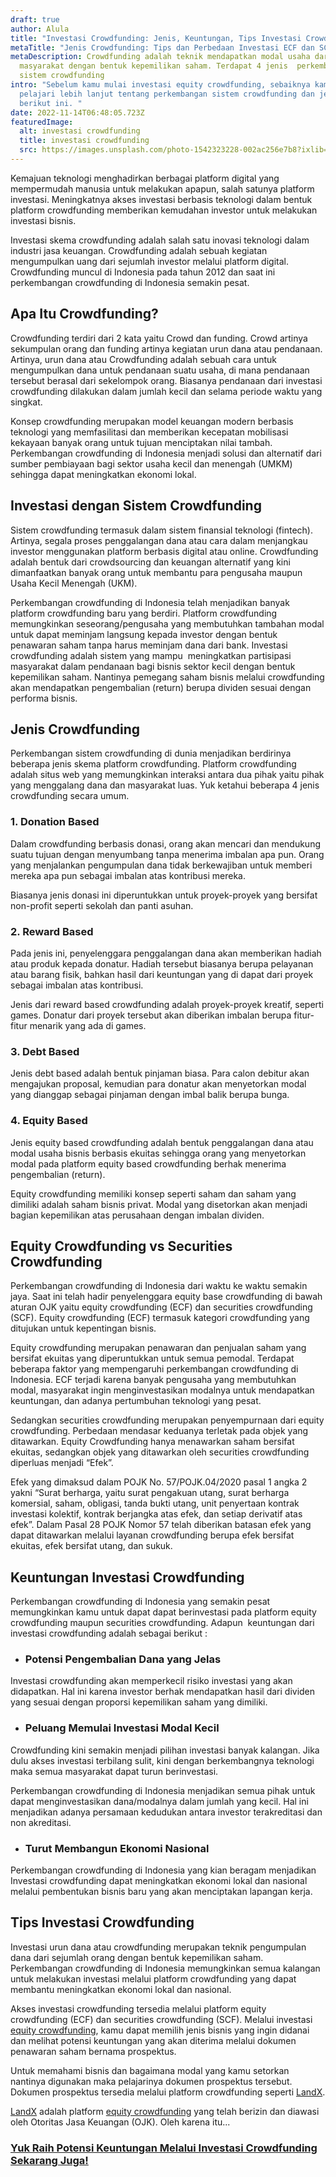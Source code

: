 ```yaml
---
draft: true
author: Alula
title: "Investasi Crowdfunding: Jenis, Keuntungan, Tips Investasi Crowdfunding"
metaTitle: "Jenis Crowdfunding: Tips dan Perbedaan Investasi ECF dan SCF"
metaDescription: Crowdfunding adalah teknik mendapatkan modal usaha dari
  masyarakat dengan bentuk kepemilikan saham. Terdapat 4 jenis  perkembangan
  sistem crowdfunding
intro: "Sebelum kamu mulai investasi equity crowdfunding, sebaiknya kamu
  pelajari lebih lanjut tentang perkembangan sistem crowdfunding dan jenisnya
  berikut ini. "
date: 2022-11-14T06:48:05.723Z
featuredImage:
  alt: investasi crowdfunding
  title: investasi crowdfunding
  src: https://images.unsplash.com/photo-1542323228-002ac256e7b8?ixlib=rb-4.0.3&ixid=MnwxMjA3fDB8MHxwaG90by1wYWdlfHx8fGVufDB8fHx8&auto=format&fit=crop&w=870&q=80
---
```

Kemajuan teknologi menghadirkan berbagai platform digital yang mempermudah manusia untuk melakukan apapun, salah satunya platform investasi. Meningkatnya akses investasi berbasis teknologi dalam bentuk platform crowdfunding memberikan kemudahan investor untuk melakukan investasi bisnis.

Investasi skema crowdfunding adalah salah satu inovasi teknologi dalam industri jasa keuangan. Crowdfunding adalah sebuah kegiatan mengumpulkan uang dari sejumlah investor melalui platform digital. Crowdfunding muncul di Indonesia pada tahun 2012 dan saat ini perkembangan crowdfunding di Indonesia semakin pesat.

## Apa Itu Crowdfunding?

Crowdfunding terdiri dari 2 kata yaitu Crowd dan funding. Crowd artinya sekumpulan orang dan funding artinya kegiatan urun dana atau pendanaan. Artinya, urun dana atau Crowdfunding adalah sebuah cara untuk mengumpulkan dana untuk pendanaan suatu usaha, di mana pendanaan tersebut berasal dari sekelompok orang. Biasanya pendanaan dari investasi crowdfunding dilakukan dalam jumlah kecil dan selama periode waktu yang singkat.

Konsep crowdfunding merupakan model keuangan modern berbasis teknologi yang memfasilitasi dan memberikan kecepatan mobilisasi kekayaan banyak orang untuk tujuan menciptakan nilai tambah. Perkembangan crowdfunding di Indonesia menjadi solusi dan alternatif dari sumber pembiayaan bagi sektor usaha kecil dan menengah (UMKM) sehingga dapat meningkatkan ekonomi lokal. 

## Investasi dengan Sistem Crowdfunding

Sistem crowdfunding termasuk dalam sistem finansial teknologi (fintech). Artinya, segala proses penggalangan dana atau cara dalam menjangkau investor menggunakan platform berbasis digital atau online. Crowdfunding adalah bentuk dari crowdsourcing dan keuangan alternatif yang kini dimanfaatkan banyak orang untuk membantu para pengusaha maupun Usaha Kecil Menengah (UKM).

Perkembangan crowdfunding di Indonesia telah menjadikan banyak platform crowdfunding baru yang berdiri. Platform crowdfunding memungkinkan seseorang/pengusaha yang membutuhkan tambahan modal untuk dapat meminjam langsung kepada investor dengan bentuk penawaran saham tanpa harus meminjam dana dari bank. Investasi crowdfunding adalah sistem yang mampu  meningkatkan partisipasi masyarakat dalam pendanaan bagi bisnis sektor kecil dengan bentuk kepemilikan saham. Nantinya pemegang saham bisnis melalui crowdfunding akan mendapatkan pengembalian (return) berupa dividen sesuai dengan performa bisnis. 

## Jenis Crowdfunding

Perkembangan sistem crowdfunding di dunia menjadikan berdirinya beberapa jenis skema platform crowdfunding. Platform crowdfunding adalah situs web yang memungkinkan interaksi antara dua pihak yaitu pihak yang menggalang dana dan masyarakat luas. Yuk ketahui beberapa 4 jenis crowdfunding secara umum.

### 1. Donation Based

Dalam crowdfunding berbasis donasi, orang akan mencari dan mendukung suatu tujuan dengan menyumbang tanpa menerima imbalan apa pun. Orang yang menjalankan pengumpulan dana tidak berkewajiban untuk memberi mereka apa pun sebagai imbalan atas kontribusi mereka.

Biasanya jenis donasi ini diperuntukkan untuk proyek-proyek yang bersifat non-profit seperti sekolah dan panti asuhan.

### 2. Reward Based

Pada jenis ini, penyelenggara penggalangan dana akan memberikan hadiah atau produk kepada donatur. Hadiah tersebut biasanya berupa pelayanan atau barang fisik, bahkan hasil dari keuntungan yang di dapat dari proyek sebagai imbalan atas kontribusi.

Jenis dari reward based crowdfunding adalah proyek-proyek kreatif, seperti games. Donatur dari proyek tersebut akan diberikan imbalan berupa fitur-fitur menarik yang ada di games.

### 3. Debt Based

Jenis debt based adalah bentuk pinjaman biasa. Para calon debitur akan mengajukan proposal, kemudian para donatur akan menyetorkan modal yang dianggap sebagai pinjaman dengan imbal balik berupa bunga. 

### 4. Equity Based

Jenis equity based crowdfunding adalah bentuk penggalangan dana atau modal usaha bisnis berbasis ekuitas sehingga orang yang menyetorkan modal pada platform equity based crowdfunding berhak menerima pengembalian (return). 

Equity crowdfunding memiliki konsep seperti saham dan saham yang dimiliki adalah saham bisnis privat. Modal yang disetorkan akan menjadi bagian kepemilikan atas perusahaan dengan imbalan dividen.

## Equity Crowdfunding vs Securities Crowdfunding

Perkembangan crowdfunding di Indonesia dari waktu ke waktu semakin jaya. Saat ini telah hadir penyelenggara equity base crowdfunding di bawah aturan OJK yaitu equity crowdfunding (ECF) dan securities crowdfunding (SCF). Equity crowdfunding (ECF) termasuk kategori crowdfunding yang ditujukan untuk kepentingan bisnis. 

Equity crowdfunding merupakan penawaran dan penjualan saham yang bersifat ekuitas yang diperuntukkan untuk semua pemodal. Terdapat beberapa faktor yang mempengaruhi perkembangan crowdfunding di Indonesia. ECF terjadi karena banyak pengusaha yang membutuhkan modal, masyarakat ingin menginvestasikan modalnya untuk mendapatkan keuntungan, dan adanya pertumbuhan teknologi yang pesat.

Sedangkan securities crowdfunding merupakan penyempurnaan dari equity crowdfunding. Perbedaan mendasar keduanya terletak pada objek yang ditawarkan. Equity Crowdfunding hanya menawarkan saham bersifat ekuitas, sedangkan objek yang ditawarkan oleh securities crowdfunding diperluas menjadi “Efek”. 

Efek yang dimaksud dalam POJK No. 57/POJK.04/2020 pasal 1 angka 2 yakni “Surat berharga, yaitu surat pengakuan utang, surat berharga komersial, saham, obligasi, tanda bukti utang, unit penyertaan kontrak investasi kolektif, kontrak berjangka atas efek, dan setiap derivatif atas efek”. Dalam Pasal 28 POJK Nomor 57 telah diberikan batasan efek yang dapat ditawarkan melalui layanan crowdfunding berupa efek bersifat ekuitas, efek bersifat utang, dan sukuk. 

## Keuntungan Investasi Crowdfunding

Perkembangan crowdfunding di Indonesia yang semakin pesat memungkinkan kamu untuk dapat dapat berinvestasi pada platform equity crowdfunding maupun securities crowdfunding. Adapun  keuntungan dari investasi crowdfunding adalah sebagai berikut :

* ### Potensi Pengembalian Dana yang Jelas

Investasi crowdfunding akan memperkecil risiko investasi yang akan didapatkan. Hal ini karena investor berhak mendapatkan hasil dari dividen yang sesuai dengan proporsi kepemilikan saham yang dimiliki.

* ### Peluang Memulai Investasi Modal Kecil

Crowdfunding kini semakin menjadi pilihan investasi banyak kalangan. Jika dulu akses investasi terbilang sulit, kini dengan berkembangnya teknologi maka semua masyarakat dapat turun berinvestasi.

Perkembangan crowdfunding di Indonesia menjadikan semua pihak untuk dapat menginvestasikan dana/modalnya dalam jumlah yang kecil. Hal ini menjadikan adanya persamaan kedudukan antara investor terakreditasi dan non akreditasi.

* ### Turut Membangun Ekonomi Nasional

Perkembangan crowdfunding di Indonesia yang kian beragam menjadikan Investasi crowdfunding dapat meningkatkan ekonomi lokal dan nasional melalui pembentukan bisnis baru yang akan menciptakan lapangan kerja.

## Tips Investasi Crowdfunding

Investasi urun dana atau crowdfunding merupakan teknik pengumpulan dana dari sejumlah orang dengan bentuk kepemilikan saham. Perkembangan crowdfunding di Indonesia memungkinkan semua kalangan untuk melakukan investasi melalui platform crowdfunding yang dapat  membantu meningkatkan ekonomi lokal dan nasional. 

Akses investasi crowdfunding tersedia melalui platform equity crowdfunding (ECF) dan securities crowdfunding (SCF). Melalui investasi [equity crowdfunding](https://landx.id/), kamu dapat memilih jenis bisnis yang ingin didanai dan melihat potensi keuntungan yang akan diterima melalui dokumen penawaran saham bernama prospektus. 

Untuk memahami bisnis dan bagaimana modal yang kamu setorkan nantinya digunakan maka pelajarinya dokumen prospektus tersebut. Dokumen prospektus tersedia melalui platform crowdfunding seperti [LandX](https://landx.id/).

[LandX](https://landx.id/) adalah platform [equity crowdfunding](https://landx.id/) yang telah berizin dan diawasi oleh Otoritas Jasa Keuangan (OJK). Oleh karena itu...

### [Yuk Raih Potensi Keuntungan Melalui Investasi Crowdfunding Sekarang Juga!](https://app.landx.id/?utm_source=Organic+Page&utm_medium=Content+Blog&utm_campaign=BlogLandX&utm_id=Blog)